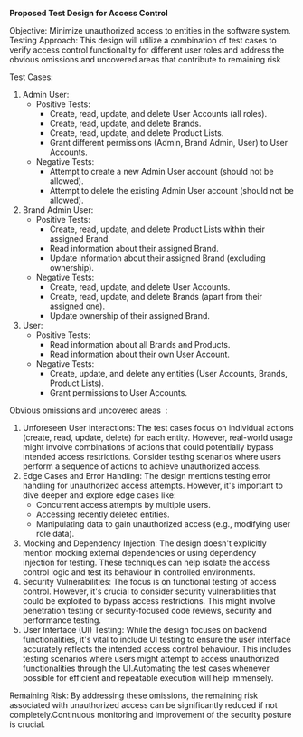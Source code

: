 **Proposed Test Design for Access Control**

Objective: Minimize unauthorized access to entities in the software system.
Testing Approach:
This design will utilize a combination of  test cases to verify access control functionality for different user roles and address the  obvious omissions and uncovered areas that contribute to remaining risk

Test Cases:
1. Admin User:
    * Positive Tests:
        * Create, read, update, and delete User Accounts (all roles).
        * Create, read, update, and delete Brands.
        * Create, read, update, and delete Product Lists.
        * Grant different permissions (Admin, Brand Admin, User) to User Accounts.
    * Negative Tests:
        * Attempt to create a new Admin User account (should not be allowed).
        * Attempt to delete the existing Admin User account (should not be allowed).
2. Brand Admin User:
    * Positive Tests:
        * Create, read, update, and delete Product Lists within their assigned Brand.
        * Read information about their assigned Brand.
        * Update information about their assigned Brand (excluding ownership).
    * Negative Tests:
        * Create, read, update, and delete User Accounts.
        * Create, read, update, and delete Brands (apart from their assigned one).
        * Update ownership of their assigned Brand.
3. User:
    * Positive Tests:
        * Read information about all Brands and Products.
        * Read information about their own User Account.
    * Negative Tests:
        * Create, update, and delete any entities (User Accounts, Brands, Product Lists).
        * Grant permissions to User Accounts.


Obvious omissions and uncovered areas  :

1. Unforeseen User Interactions:
   The test cases focus on individual actions (create, read, update, delete) for each entity. However, real-world usage might involve combinations of actions that could potentially bypass intended access restrictions. Consider testing scenarios where users perform a sequence of actions to achieve unauthorized access.
2. Edge Cases and Error Handling:
 The design mentions testing error handling for unauthorized access attempts. However, it's important to dive deeper and explore edge cases like:
    * Concurrent access attempts by multiple users.
    * Accessing recently deleted entities.
    * Manipulating data to gain unauthorized access (e.g., modifying user role data).
3. Mocking and Dependency Injection:
  The design doesn't explicitly mention mocking external dependencies or using dependency injection for testing. These techniques can help isolate the access control logic and test its behaviour in controlled environments.
4. Security Vulnerabilities:
   The focus is on functional testing of access control. However, it's crucial to consider security vulnerabilities that could be exploited to bypass access restrictions. This might involve penetration testing or security-focused code reviews, security and performance testing.
5. User Interface (UI) Testing:
  While the design focuses on backend functionalities, it's vital to include UI testing to ensure the user interface accurately reflects the intended access control behaviour. This includes testing scenarios where users might attempt to access unauthorized functionalities through the UI.Automating the test cases whenever possible for efficient and repeatable execution will help immensely.

Remaining Risk:
By addressing these omissions, the remaining risk associated with unauthorized access can be significantly reduced if not completely.Continuous monitoring and improvement of the security posture is crucial.

